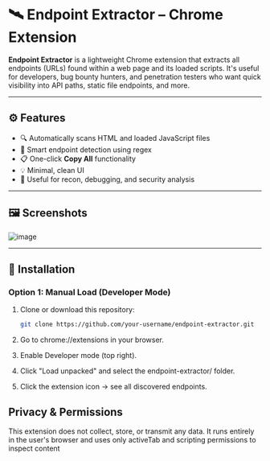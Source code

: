 # 🛰️ Endpoint Extractor – Chrome Extension

**Endpoint Extractor** is a lightweight Chrome extension that extracts all endpoints (URLs) found within a web page and its loaded scripts. It's useful for developers, bug bounty hunters, and penetration testers who want quick visibility into API paths, static file endpoints, and more.

---

## ⚙️ Features

- 🔍 Automatically scans HTML and loaded JavaScript files
- 🧠 Smart endpoint detection using regex
- 📋 One-click **Copy All** functionality
- 💡 Minimal, clean UI
- 🧪 Useful for recon, debugging, and security analysis

---

## 🖼️ Screenshots

![image](https://github.com/user-attachments/assets/8665f91d-0ef5-4173-919b-83292b5bf64b)


---

## 🚀 Installation

### Option 1: Manual Load (Developer Mode)

1. Clone or download this repository:
   ```bash
   git clone https://github.com/your-username/endpoint-extractor.git
   ```

2. Go to chrome://extensions in your browser.

3. Enable Developer mode (top right).

4. Click "Load unpacked" and select the endpoint-extractor/ folder.

5. Click the extension icon → see all discovered endpoints.


## Privacy & Permissions
This extension does not collect, store, or transmit any data. It runs entirely in the user's browser and uses only activeTab and scripting permissions to inspect content
